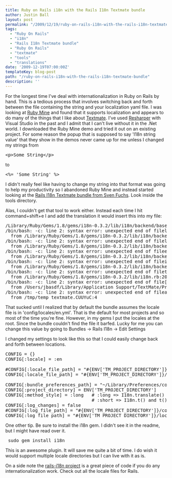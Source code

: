 ```yaml
---
title: Ruby on Rails i18n with the Rails I18n Textmate bundle
author: Justin Ball
layout: post
permalink: "/2009/12/19/ruby-on-rails-i18n-with-the-rails-i18n-textmate-bundle/"
tags:
  - "Ruby On Rails"
  - "i18n"
  - "Rails I18n Textmate bundle"
  - "Ruby On Rails"
  - "textmate"
  - "tools"
  - "translations"
date: '2009-12-19T07:00:00Z'
templateKey: blog-post
path: "/ruby-on-rails-i18n-with-the-rails-i18n-textmate-bundle"
description: ''
---
```


For the longest time I've deal with internationalization in Ruby on Rails by hand. This is a tedious process that involves switching back and forth between the file containing the string and your localization yaml file. I was looking at <a href="http://www.jetbrains.com/ruby/index.html">Ruby Mine</a> and found that it supports localization and appears to do many of the things that I like about <a href="http://macromates.com/">Textmate</a>. I've used <a href="http://www.jetbrains.com/resharper/">Resharper</a> with Visual Studio in the past and I admit that I can't live without it in the .Net world. I downloaded the Ruby Mine demo and tried it out on an existing project.  For some reason the popup that is supposed to say 'I18n string value' that they show in the demos never came up for me unless I changed my strings from
<pre>
&lt;p&gt;Some String&lt;/p&gt;
</pre>
to
<pre>
&lt;%= 'Some String' %&gt;
</pre>
 I didn't really feel like having to change my string into that format was going to help my productivity so I abandoned Ruby Mine and instead started looking at the <a href="http://github.com/svenfuchs/rails-i18n">Rails I18n Textmate bundle from Sven Fuchs</a>.  Look inside the tools directory.

Alas, I couldn't get that tool to work either.  Instead each time I hit command+shift+e I and add the translation it would insert this into my file:

<pre>
/Library/Ruby/Gems/1.8/gems/i18n-0.3.2/lib/i18n/backend/base.rb:238:in /bin/bash: -c: line 0: unexpected EOF while looking for matching `''
/bin/bash: -c: line 2: syntax error: unexpected end of fileload_yml'
  from /Library/Ruby/Gems/1.8/gems/i18n-0.3.2/lib/i18n/backend/base.rb:225:in /bin/bash: -c: line 0: unexpected EOF while looking for matching `''
/bin/bash: -c: line 2: syntax error: unexpected end of fileload_file'
  from /Library/Ruby/Gems/1.8/gems/i18n-0.3.2/lib/i18n/backend/base.rb:17:in /bin/bash: -c: line 0: unexpected EOF while looking for matching `''
/bin/bash: -c: line 2: syntax error: unexpected end of fileeach'
  from /Library/Ruby/Gems/1.8/gems/i18n-0.3.2/lib/i18n/backend/base.rb:17:in /bin/bash: -c: line 0: unexpected EOF while looking for matching `''
/bin/bash: -c: line 2: syntax error: unexpected end of fileinit_translations'
  from /Library/Ruby/Gems/1.8/gems/i18n-0.3.2/lib/i18n/backend/base.rb:107:in /bin/bash: -c: line 0: unexpected EOF while looking for matching `''
/bin/bash: -c: line 2: syntax error: unexpected end of filetranslate'
  from /Library/Ruby/Gems/1.8/gems/i18n-0.3.2/lib/i18n.rb:208:in /bin/bash: -c: line 0: unexpected EOF while looking for matching `''
/bin/bash: -c: line 2: syntax error: unexpected end of file[]'
  from /Users/jbasdf/Library/Application Support/TextMate/Pristine Copy/Bundles/Rails I18n.tmbundle/Support/lib/extensions.rb:121:in /bin/bash: -c: line 0: unexpected EOF while looking for matching `''
/bin/bash: -c: line 2: syntax error: unexpected end of fileadd_translation'
  from /tmp/temp_textmate.CUUYuC:4
</pre>

That sucked until I realized that by default the bundle assumes the locale file is in 'config/locales/en.yml'. That is the default for most projects and so most of the time you're fine. However, in my gems I put the locales at the root. Since the bundle couldn't find the file it barfed. Lucky for me you can change this value by going to Bundles -> Rails I18n -> Edit Settings

I changed my settings to look like this so that I could easily change back and forth between locations.
<pre>
CONFIG = {}
CONFIG[:locale] = :en

#CONFIG[:locale_file_path] = "#{ENV['TM_PROJECT_DIRECTORY']}/config/locales/en.yml"
CONFIG[:locale_file_path] = "#{ENV['TM_PROJECT_DIRECTORY']}/locales/en.yml"

CONFIG[:bundle_preferences_path] = "~/Library/Preferences/com.macromates.textmate.rails_i18n_translation_helper.pstore"
CONFIG[:project_directory] = ENV['TM_PROJECT_DIRECTORY']
CONFIG[:method_style] = :long   # :long => I18n.translate() and translate()
                                # :short => I18n.t() and t()
CONFIG[:log_changes] = false
#CONFIG[:log_file_path] = "#{ENV['TM_PROJECT_DIRECTORY']}/config/locales/en"
CONFIG[:log_file_path] = "#{ENV['TM_PROJECT_DIRECTORY']}/locales/en"
</pre>


One other tip.  Be sure to install the i18n gem. I didn't see it in the readme, but I might have read over it.
<pre>
 sudo gem install i18n
</pre>

This is an awesome plugin.  It will save me quite a bit of time.  I do wish it would support multiple locale directories but I can live with it as is.

On a side note the <a href="http://github.com/svenfuchs/rails-i18n">rails-i18n project</a> is a great piece of code if you do any internationalization work.  Check out all the locale files for Rails.
